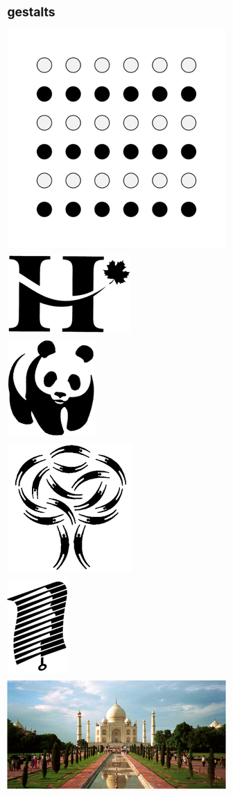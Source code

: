 # gestalts

![](../../.gitbook/assets/gestalt_similarity.svg)

![](../../.gitbook/assets/continuation_a.gif)

![](../../.gitbook/assets/closure_a.gif)

![](../../.gitbook/assets/proximity01.gif)

![](../../.gitbook/assets/fig_grnd01.gif)

![](../../.gitbook/assets/taj4.jpg)


